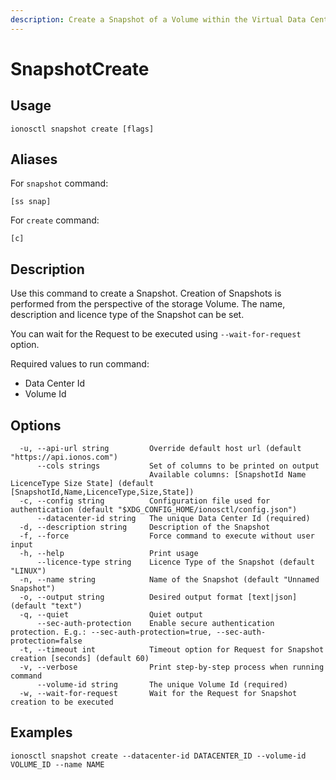 ```yaml
---
description: Create a Snapshot of a Volume within the Virtual Data Center
---
```


# SnapshotCreate

## Usage

```text
ionosctl snapshot create [flags]
```

## Aliases

For `snapshot` command:

```text
[ss snap]
```

For `create` command:

```text
[c]
```

## Description

Use this command to create a Snapshot. Creation of Snapshots is performed from the perspective of the storage Volume. The name, description and licence type of the Snapshot can be set.

You can wait for the Request to be executed using `--wait-for-request` option.

Required values to run command:

* Data Center Id
* Volume Id

## Options

```text
  -u, --api-url string         Override default host url (default "https://api.ionos.com")
      --cols strings           Set of columns to be printed on output 
                               Available columns: [SnapshotId Name LicenceType Size State] (default [SnapshotId,Name,LicenceType,Size,State])
  -c, --config string          Configuration file used for authentication (default "$XDG_CONFIG_HOME/ionosctl/config.json")
      --datacenter-id string   The unique Data Center Id (required)
  -d, --description string     Description of the Snapshot
  -f, --force                  Force command to execute without user input
  -h, --help                   Print usage
      --licence-type string    Licence Type of the Snapshot (default "LINUX")
  -n, --name string            Name of the Snapshot (default "Unnamed Snapshot")
  -o, --output string          Desired output format [text|json] (default "text")
  -q, --quiet                  Quiet output
      --sec-auth-protection    Enable secure authentication protection. E.g.: --sec-auth-protection=true, --sec-auth-protection=false
  -t, --timeout int            Timeout option for Request for Snapshot creation [seconds] (default 60)
  -v, --verbose                Print step-by-step process when running command
      --volume-id string       The unique Volume Id (required)
  -w, --wait-for-request       Wait for the Request for Snapshot creation to be executed
```

## Examples

```text
ionosctl snapshot create --datacenter-id DATACENTER_ID --volume-id VOLUME_ID --name NAME
```

